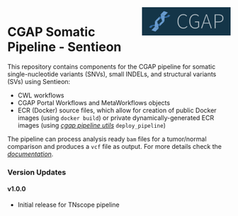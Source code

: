 <img src="https://github.com/dbmi-bgm/cgap-pipeline/blob/master/docs/images/cgap_logo.png" width="200" align="right">

# CGAP Somatic Pipeline - Sentieon

This repository contains components for the CGAP pipeline for somatic single-nucleotide variants (SNVs), small INDELs, and structural variants (SVs) using Sentieon:

  * CWL workflows
  * CGAP Portal Workflows and MetaWorkflows objects
  * ECR (Docker) source files, which allow for creation of public Docker images (using `docker build`) or private dynamically-generated ECR images (using [*cgap pipeline utils*](https://github.com/dbmi-bgm/cgap-pipeline-utils/) `deploy_pipeline`)

The pipeline can process analysis ready ``bam`` files for a tumor/normal comparison and produces a `vcf` file as output.
For more details check the [*documentation*](https://cgap-pipeline-main.readthedocs.io/en/latest/Pipelines/Downstream/Downstream_pipelines.html#somatic).

### Version Updates

#### v1.0.0
* Initial release for TNscope pipeline
